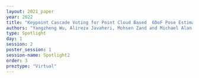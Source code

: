 ```yaml
---
layout: 2021_paper
year: 2022
title: "Keypoint Cascade Voting for Point Cloud Based  6DoF Pose Estimation"
authors: "Yangzheng Wu, Alireza Javaheri, Mohsen Zand and Michael Alan Greenspan"
type: Spotlight
day: 1
session: 2
poster_session: 1
session-name: Spotlight2
order: 3
preztype: "Virtual"
---
```

